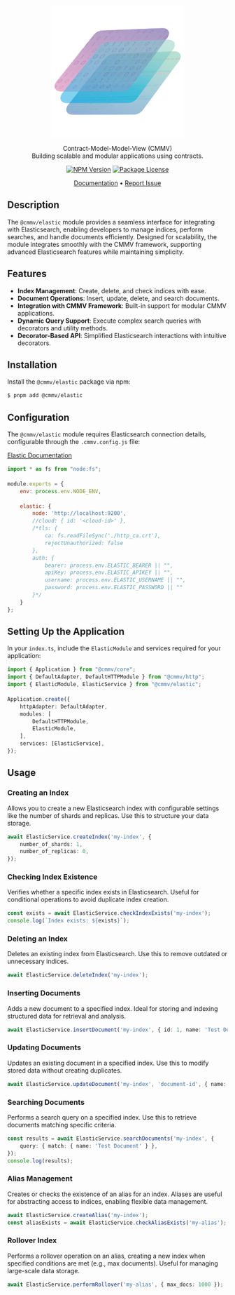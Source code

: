 <p align="center">
  <a href="https://cmmv.io/" target="blank"><img src="https://raw.githubusercontent.com/andrehrferreira/docs.cmmv.io/main/public/assets/logo_CMMV2_icon.png" width="300" alt="CMMV Logo" /></a>
</p>
<p align="center">Contract-Model-Model-View (CMMV) <br/> Building scalable and modular applications using contracts.</p>
<p align="center">
    <a href="https://www.npmjs.com/package/@cmmv/elastic"><img src="https://img.shields.io/npm/v/@cmmv/elastic.svg" alt="NPM Version" /></a>
    <a href="https://github.com/andrehrferreira/cmmv-server/blob/main/LICENSE"><img src="https://img.shields.io/npm/l/@cmmv/core.svg" alt="Package License" /></a>
</p>

<p align="center">
  <a href="https://cmmv.io">Documentation</a> &bull;
  <a href="https://github.com/andrehrferreira/cmmv-elastic/issues">Report Issue</a>
</p>

## Description

The `@cmmv/elastic` module provides a seamless interface for integrating with Elasticsearch, enabling developers to manage indices, perform searches, and handle documents efficiently. Designed for scalability, the module integrates smoothly with the CMMV framework, supporting advanced Elasticsearch features while maintaining simplicity.

## Features

- **Index Management**: Create, delete, and check indices with ease.
- **Document Operations**: Insert, update, delete, and search documents.
- **Integration with CMMV Framework**: Built-in support for modular CMMV applications.
- **Dynamic Query Support**: Execute complex search queries with decorators and utility methods.
- **Decorator-Based API**: Simplified Elasticsearch interactions with intuitive decorators.

## Installation

Install the `@cmmv/elastic` package via npm:

```bash
$ pnpm add @cmmv/elastic
```

## Configuration

The ``@cmmv/elastic`` module requires Elasticsearch connection details, configurable through the ``.cmmv.config.js`` file:

[Elastic Documentation](https://www.elastic.co/guide/en/elasticsearch/client/javascript-api/current/client-connecting.html)

```javascript
import * as fs from "node:fs";

module.exports = {
    env: process.env.NODE_ENV,

    elastic: {
        node: 'http://localhost:9200',
        //cloud: { id: '<cloud-id>' },
        /*tls: {
            ca: fs.readFileSync('./http_ca.crt'),
            rejectUnauthorized: false
        },
        auth: {
            bearer: process.env.ELASTIC_BEARER || "",
            apiKey: process.env.ELASTIC_APIKEY || "",
            username: process.env.ELASTIC_USERNAME || "",
            password: process.env.ELASTIC_PASSWORD || ""
        }*/
    }
};
```

## Setting Up the Application

In your ``index.ts``, include the ``ElasticModule`` and services required for your application:

```typescript
import { Application } from "@cmmv/core";
import { DefaultAdapter, DefaultHTTPModule } from "@cmmv/http";
import { ElasticModule, ElasticService } from "@cmmv/elastic";

Application.create({
    httpAdapter: DefaultAdapter,
    modules: [
        DefaultHTTPModule,
        ElasticModule,
    ],
    services: [ElasticService],
});
```

## Usage

### Creating an Index

Allows you to create a new Elasticsearch index with configurable settings like the number of shards and replicas. Use this to structure your data storage.


```typescript
await ElasticService.createIndex('my-index', {
    number_of_shards: 1,
    number_of_replicas: 0,
});
```

### Checking Index Existence

Verifies whether a specific index exists in Elasticsearch. Useful for conditional operations to avoid duplicate index creation.

```typescript
const exists = await ElasticService.checkIndexExists('my-index');
console.log(`Index exists: ${exists}`);
```

### Deleting an Index

Deletes an existing index from Elasticsearch. Use this to remove outdated or unnecessary indices.

```typescript
await ElasticService.deleteIndex('my-index');
```

### Inserting Documents

Adds a new document to a specified index. Ideal for storing and indexing structured data for retrieval and analysis.

```typescript
await ElasticService.insertDocument('my-index', { id: 1, name: 'Test Document' });
```

### Updating Documents

Updates an existing document in a specified index. Use this to modify stored data without creating duplicates.

```typescript
await ElasticService.updateDocument('my-index', 'document-id', { name: 'Updated Name' });
```

### Searching Documents

Performs a search query on a specified index. Use this to retrieve documents matching specific criteria.

```typescript
const results = await ElasticService.searchDocuments('my-index', {
    query: { match: { name: 'Test Document' } },
});
console.log(results);
```

### Alias Management

Creates or checks the existence of an alias for an index. Aliases are useful for abstracting access to indices, enabling flexible data management.

```typescript
await ElasticService.createAlias('my-index');
const aliasExists = await ElasticService.checkAliasExists('my-alias');
```

### Rollover Index

Performs a rollover operation on an alias, creating a new index when specified conditions are met (e.g., max documents). Useful for managing large-scale data storage.

```typescript
await ElasticService.performRollover('my-alias', { max_docs: 1000 });
```